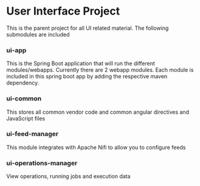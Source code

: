 User Interface Project
======
This is the parent project for all UI related material.
The following submodules are included

### ui-app
  This is the Spring Boot application that will run the different modules/webapps.  Currently there are 2 webapp modules.  Each module is included in this spring boot app by adding the respective maven dependency.
  
### ui-common
  This stores all common vendor code and common angular directives and JavaScript files
  
### ui-feed-manager
  This module integrates with Apache Nifi to allow you to configure feeds 
  
### ui-operations-manager
  View operations, running jobs and execution data
  